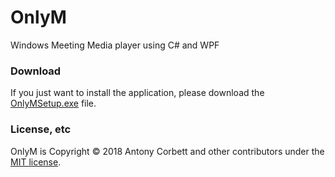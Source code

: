 # OnlyM

Windows Meeting Media player using C# and WPF

### Download

If you just want to install the application, please download the [OnlyMSetup.exe](https://github.com/AntonyCorbett/OnlyM/releases/latest) file.

### License, etc

OnlyM is Copyright &copy; 2018 Antony Corbett and other contributors under the [MIT license](LICENSE).


